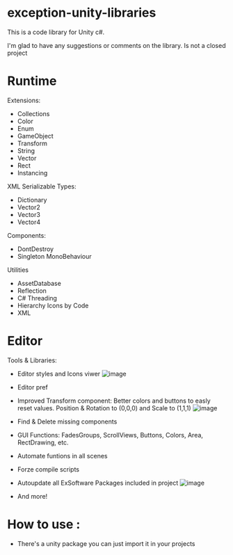# exception-unity-libraries

This is a code library for Unity c#. 


I'm glad to have any suggestions or comments on the library. 
Is not a closed project

# Runtime
Extensions:
- Collections
- Color
- Enum
- GameObject
- Transform
- String
- Vector
- Rect
- Instancing

XML Serializable Types:
- Dictionary
- Vector2
- Vector3
- Vector4

Components:
- DontDestroy
- Singleton MonoBehaviour

Utilities
- AssetDatabase 
- Reflection
- C# Threading
- Hierarchy Icons by Code
- XML

# Editor
Tools & Libraries:
 - Editor styles and Icons viwer
 ![image](https://user-images.githubusercontent.com/79903069/127274582-075dd3f0-8dd4-48a1-a7d6-60a1cd687e23.png)
 - Editor pref
 - Improved Transform component: Better colors and buttons to easly reset values. Position & Rotation to (0,0,0) and Scale to (1,1,1)
 ![image](https://user-images.githubusercontent.com/79903069/127273672-35ada0ef-1c59-45b4-ad7e-2323dd7dea00.png)
 - Find & Delete missing components
 - GUI Functions: FadesGroups, ScrollViews, Buttons, Colors, Area, RectDrawing, etc.
 - Automate funtions in all scenes
 - Forze compile scripts
 - Autoupdate all ExSoftware Packages included in project
  ![image](https://user-images.githubusercontent.com/79903069/127275080-edc9ef27-201c-4918-a22d-0150c0daf246.png)

 - And more!


# How to use :

  - There's a unity package you can just import it in your projects
